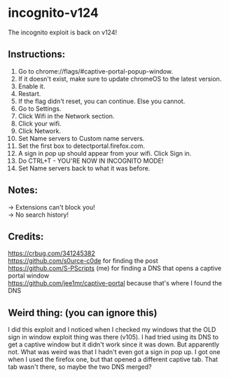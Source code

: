 # incognito-v124
The incognito exploit is back on v124!

## Instructions:
1. Go to chrome://flags/#captive-portal-popup-window.
2. If it doesn't exist, make sure to update chromeOS to the latest version.
3. Enable it.
4. Restart.
5. If the flag didn't reset, you can continue. Else you cannot.
6. Go to Settings.
7. Click Wifi in the Network section.
8. Click your wifi.
9. Click Network.
10. Set Name servers to Custom name servers.
11. Set the first box to detectportal.firefox.com.
12. A sign in pop up should appear from your wifi. Click Sign in.
13. Do CTRL+T - YOU'RE NOW IN INCOGNITO MODE!
14. Set Name servers back to what it was before.

## Notes:
-> Extensions can't block you! <br>
-> No search history! <br>

## Credits:
https://crbug.com/341245382 <br>
https://github.com/s0urce-c0de for finding the post <br>
https://github.com/S-PScripts (me) for finding a DNS that opens a captive portal window <br>
https://github.com/jee1mr/captive-portal because that's where I found the DNS <br>

## Weird thing: (you can ignore this)
I did this exploit and I noticed when I checked my windows that the OLD sign in window exploit thing was there (v105). I had tried using its DNS to get a captive window but it didn't work since it was down. But apparently not. What was weird was that I hadn't even got a sign in pop up. I got one when I used the firefox one, but that opened a different captive tab. That tab wasn't there, so maybe the two DNS merged?
